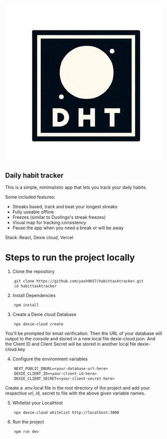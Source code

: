 <h1 align="center"><img src="https://raw.githubusercontent.com/MuffinTheDragon/daily-habit-tracker/main/src/app/favicon.ico" /></h1>

## Daily habit tracker

This is a simple, minimalistic app that lets you track your daily habits.

Some included features:
- Streaks based, track and beat your longest streaks
- Fully useable offline
- Freezes (similar to Duolingo's streak freezes)
- Visual map for tracking consistency
- Pause the app when you need a break or will be away


Stack: React, Dexie cloud, Vercel

# Steps to run the project locally

1. Clone the repository
```
    git clone https://github.com/yash9657/habittasktracker.git
    cd habittasktracker
```

2. Install Dependencies
```
    npm install
```

3. Create a Dexie cloud Database
```
    npx dexie-cloud create
```
You'll be prompted for email verification. Then the URL of your database will output to the console and stored in a new local file dexie-cloud.json. And the Client ID and Client Secret will be stored in another local file dexie-cloud.key

4. Configure the environment variables
```
    NEXT_PUBLIC_DBURL=<your-database-url-here>
    DEXIE_CLIENT_ID=<your-client-id-here>
    DEXIE_CLIENT_SECRET=<your-client-secret-here>
```
Create a .env.local file in the root directory of the project and add your respective url, id, secret to file with the above given variable names.

5. Whitelist your LocalHost
```
    npx dexie-cloud whitelist http://localhost:3000
```

6. Run the project
```
    npm run dev
```
